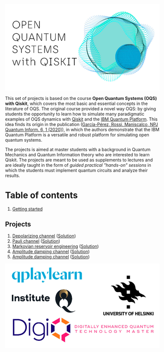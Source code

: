 <img src="images/oqs_title_.jpg"/>

This set of projects is based on the course **Open Quantum Systems (OQS) with Qiskit**, which covers the most basic and essential concepts in the literature of OQS. The original course provided a novel way OQS: by giving students the opportunity to learn how to simulate many paradigmatic examples of OQS dynamics with [Qiskit](https://qiskit.org) and the [IBM Quantum Platform](https://quantum-computing.ibm.com). This idea finds its origin in the publication ([García-Pérez, Rossi, Maniscalco, NPJ Quantum Inform. 6, 1 (2020)](https://www.nature.com/articles/s41534-019-0235-y)), in which the authors demonstrate that the IBM Quantum Platform is a versatile and robust platform for simulating open quantum systems.


The projects is aimed at master students with a background in Quantum Mechanics and Quantum Information theory who are interested to learn Qiskit. The projects are meant to be used as supplements to lectures and are ideally taught in the form of *guided practical "hands-on" sessions* in which the students must implement quantum circuits and analyze their results.


# Table of contents

1. [Getting started](getting_started.html)

## Projects

1. [Depolarizing channel](project_1-depolarizing_channel.html) ([Solution](project_1-solution.html))
2. [Pauli channel](project_2-pauli_channel.html) ([Solution](project_2-solution.html))
3. [Markovian reservoir engineering](project_3-reservoir-engineering.html) ([Solution](project_3-solution.html))
4. [Amplitude damping channel](project_4-amplitude_damping.html) ([Solution](project_4-solution.html))
5. [Amplitude damping channel](final_project.html) ([Solution](final_project-solutions.html))

<img src="images/oqs_logos_.jpg"/>
